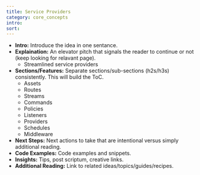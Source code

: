 ```yaml
---
title: Service Providers
category: core_concepts
intro: 
sort: 
---
```


- **Intro:** Introduce the idea in one sentance.
- **Explaination:** An elevator pitch that signals the reader to continue or not (keep looking for relavant page).
    - Streamlined service providers
- **Sections/Features:** Separate sections/sub-sections (h2s/h3s) consistently. This will build the ToC.
    - Assets
    - Routes
    - Streams
    - Commands
    - Policies
    - Listeners
    - Providers
    - Schedules
    - Middleware
- **Next Steps:** Next actions to take that are intentional versus simply additional reading.
- **Code Examples:** Code examples and snippets.
- **Insights:** Tips, post scriptum, creative links.
- **Additional Reading:** Link to related ideas/topics/guides/recipes.
